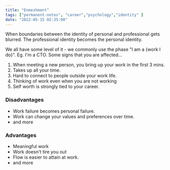 ```yaml
---
title: "Enmeshment"
tags: ["permanent-notes", "career","psychology","identity" ]
date: "2022-05-15 02:35:00"
---
```


When boundaries between the identity of personal and professional gets blurred. The professional identity becomes the personal identity.

We all have some level of it - we commonly use the phase "I am a {work I do}". Eg. I'm a CTO. Some signs that you are affected...

1. When meeting a new person, you bring up your work in the first 3 mins.
2. Takes up all your time.
3. Hard to connect to people outside your work life.
4. Thinking of work even when you are not working
5. Self worth is strongly tied to your career.

### Disadvantages

- Work failure becomes personal failure.
- Work can change your values and preferences over time.
- and more

### Advantages

- Meaningful work
- Work doesn't tire you out
- Flow is easier to attain at work.
- and more
